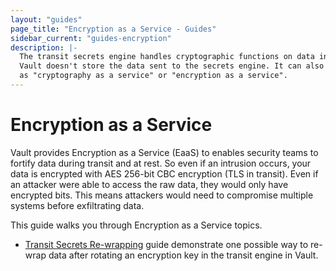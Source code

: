```yaml
---
layout: "guides"
page_title: "Encryption as a Service - Guides"
sidebar_current: "guides-encryption"
description: |-
  The transit secrets engine handles cryptographic functions on data in-transit.
  Vault doesn't store the data sent to the secrets engine. It can also be viewed
  as "cryptography as a service" or "encryption as a service".
---
```


# Encryption as a Service

Vault provides Encryption as a Service (EaaS) to enables security teams to
fortify data during transit and at rest. So even if an intrusion occurs, your
data is encrypted with AES 256-bit CBC encryption (TLS in transit). Even if an
attacker were able to access the raw data, they would only have encrypted bits.
This means attackers would need to compromise multiple systems before
exfiltrating data.

This guide walks you through Encryption as a Service topics.

- [Transit Secrets Re-wrapping](/guides/encryption/transit-rewrap.html) guide
demonstrate one possible way to re-wrap data after rotating an encryption key
in the transit engine in Vault.
